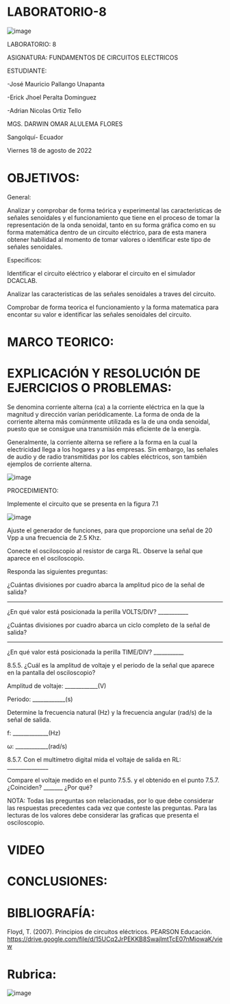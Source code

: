 # LABORATORIO-8

![image](https://user-images.githubusercontent.com/105695077/169195292-caeb0d12-8f66-4f08-bb58-2efffc44ccf5.png)




LABORATORIO: 8



ASIGNATURA: FUNDAMENTOS DE CIRCUITOS ELECTRICOS

ESTUDIANTE: 

-José Mauricio Pallango Unapanta

-Erick Jhoel Peralta Dominguez

-Adrian Nicolas Ortiz Tello 

MGS. DARWIN OMAR ALULEMA FLORES

Sangolquí- Ecuador

Viernes 18 de agosto de 2022

# OBJETIVOS:

General:

Analizar y comprobar de forma teórica y experimental las características de señales senoidales y el funcionamiento que tiene en el proceso de tomar la representación de la onda senoidal, tanto en su forma gráfica como en su forma matemática dentro de un circuito eléctrico, para de esta manera obtener habilidad al momento de tomar valores o identificar este tipo de señales senoidales.

Especificos:

Identificar el circuito eléctrico y elaborar el circuito en el simulador DCACLAB.

Analizar las caracteristicas de las señales senoidales a traves del circuito.

Comprobar de forma teorica el funcionamiento y la forma matematica para encontar su valor e identificar las señales senoidales del circuito.

# MARCO TEORICO:

# EXPLICACIÓN Y RESOLUCIÓN DE EJERCICIOS O PROBLEMAS:

Se denomina corriente alterna (ca) a la corriente eléctrica en la que la magnitud y dirección varían periódicamente. La forma de onda de la corriente alterna más
comúnmente utilizada es la de una onda senoidal, puesto que se consigue una transmisión más eficiente de la energía.

Generalmente, la corriente alterna se refiere a la forma en la cual la electricidad llega a los hogares y a las empresas. Sin embargo, las señales de audio y de radio
transmitidas por los cables eléctricos, son también ejemplos de corriente alterna.

![image](https://user-images.githubusercontent.com/105695077/185543657-cc78bf22-de0e-4d77-a173-137a20187489.png)

PROCEDIMIENTO:

Implemente el circuito que se presenta en la figura 7.1

![image](https://user-images.githubusercontent.com/105695077/185543709-b5e7db27-9536-4341-9688-0dd52904abb2.png)

Ajuste el generador de funciones, para que proporcione una señal de 20 Vpp a una frecuencia de 2.5 Khz.

Conecte el osciloscopio al resistor de carga RL. Observe la señal que aparece en el osciloscopio.

Responda las siguientes preguntas:

¿Cuántas divisiones por cuadro abarca la amplitud pico de la señal de salida?
___________

¿En qué valor está posicionada la perilla VOLTS/DIV? ___________

¿Cuántas divisiones por cuadro abarca un ciclo completo de la señal de salida?
__________

¿En qué valor está posicionada la perilla TIME/DIV? ___________

8.5.5. ¿Cuál es la amplitud de voltaje y el periodo de la señal que aparece en la pantalla
del osciloscopio?

Amplitud de voltaje: ____________(V)

Periodo: ____________(s)

Determine la frecuencia natural (Hz) y la frecuencia angular (rad/s) de la señal de
salida.

f: _____________(Hz)

ω: ____________(rad/s)

8.5.7. Con el multímetro digital mida el voltaje de salida en RL: _______________

Compare el voltaje medido en el punto 7.5.5. y el obtenido en el punto 7.5.7.
¿Coinciden? _______ ¿Por qué?

NOTA: Todas las preguntas son relacionadas, por lo que debe considerar las respuestas
precedentes cada vez que conteste las preguntas. Para las lecturas de los valores debe
considerar las graficas que presenta el osciloscopio.

# VIDEO

# CONCLUSIONES:

# BIBLIOGRAFÍA:

Floyd, T. (2007). Principios de circuitos eléctricos. PEARSON Educación. https://drive.google.com/file/d/15UCq2JrPEKKB8SwajlmtTcE07nMiowaK/view

# Rubrica:

![image](https://user-images.githubusercontent.com/105695077/169549221-6a6d7d81-301f-4ae6-adad-f0a59a65b83e.png)
